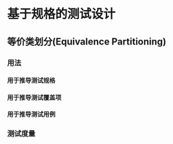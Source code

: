 # 基于规格的测试设计

## 等价类划分\(Equivalence Partitioning\)

### 用法

#### 用于推导测试规格

#### 用于推导测试覆盖项

#### 用于推导测试用例

### 测试度量




